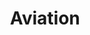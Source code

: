 ---
title: Aviation
description: Some aircrafts that I've spotted.
params:
  featured: true
resources: 
  - src: 5629.jpg
    title: A C130 of the Royal Norwegian Air Force departing Oslo Gardermoen Int'l Airport in a sunny afternoon after snow.
    params: 
      cover: true
  - src: 20-5572.jpg
    title: A F-35 Lightning II of 48 FW (20-5572) at RAF Lakenheath.
  - src: B-LJB.jpg
    title: A Cathay Cargo Boeing 747-8F landing at London Heathrow.
  - src: JA02WJ.jpg
    title: A JAL A350-1000 landing at London Heathrow.
  - src: DSC_2208.jpg
    title: "The Airbus A380-800 (Reg: G-XLEF) of British Airways banking out of London Heathrow."
  - src: DSC_3010.jpg
    title: The F-15 Eagle of 48th FW at RAF Lakenheath.
---